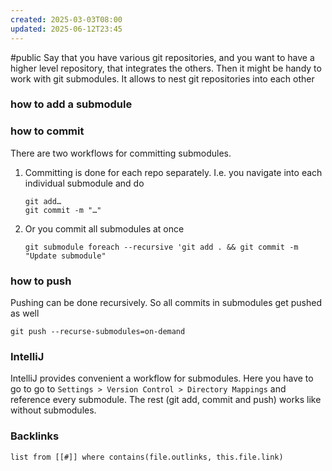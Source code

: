 ```yaml
---
created: 2025-03-03T08:00
updated: 2025-06-12T23:45
---
```

#public
Say that you have various git repositories, and you want to have a higher level repository, that integrates the others. Then it might be handy to work with git submodules. It allows to nest git repositories into each other 

### how to add a submodule


### how to commit
There are two workflows for committing submodules. 
1. Committing is done for each repo separately. I.e. you navigate into each individual submodule and do 
   ```
   git add…
   git commit -m "…"
	```
2. Or you commit all submodules at once
   ```
   git submodule foreach --recursive 'git add . && git commit -m "Update submodule"
   ```
 ### how to push 
Pushing can be done recursively. So all commits in submodules get pushed as well

```
git push --recurse-submodules=on-demand
```

### IntelliJ
IntelliJ provides convenient a workflow for submodules. Here you have to go to go to `Settings > Version Control > Directory Mappings` and reference every submodule. The rest (git add, commit and push) works like without submodules.


### Backlinks
```dataview 
list from [[#]] where contains(file.outlinks, this.file.link)
```

